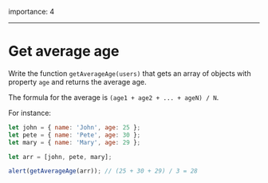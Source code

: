 importance: 4

---

# Get average age

Write the function `getAverageAge(users)` that gets an array of objects with property `age` and returns the average age.

The formula for the average is `(age1 + age2 + ... + ageN) / N`.

For instance:

```js no-beautify
let john = { name: 'John', age: 25 };
let pete = { name: 'Pete', age: 30 };
let mary = { name: 'Mary', age: 29 };

let arr = [john, pete, mary];

alert(getAverageAge(arr)); // (25 + 30 + 29) / 3 = 28
```
